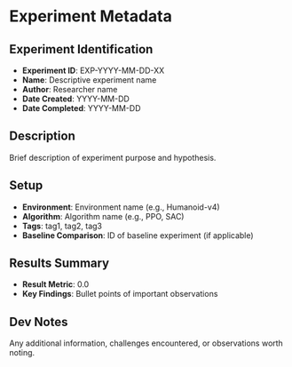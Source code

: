 # Experiment Metadata

## Experiment Identification

- **Experiment ID**: EXP-YYYY-MM-DD-XX
- **Name**: Descriptive experiment name
- **Author**: Researcher name
- **Date Created**: YYYY-MM-DD
- **Date Completed**: YYYY-MM-DD

## Description

Brief description of experiment purpose and hypothesis.

## Setup

- **Environment**: Environment name (e.g., Humanoid-v4)
- **Algorithm**: Algorithm name (e.g., PPO, SAC)
- **Tags**: tag1, tag2, tag3
- **Baseline Comparison**: ID of baseline experiment (if applicable)

## Results Summary

- **Result Metric**: 0.0
- **Key Findings**: Bullet points of important observations

## Dev Notes

Any additional information, challenges encountered, or observations worth noting.
